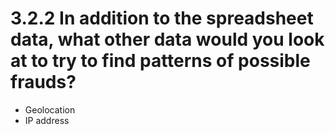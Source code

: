 # 3.2.2 In addition to the spreadsheet data, what other data would you look at to try to find patterns of possible frauds?

- Geolocation
- IP address
